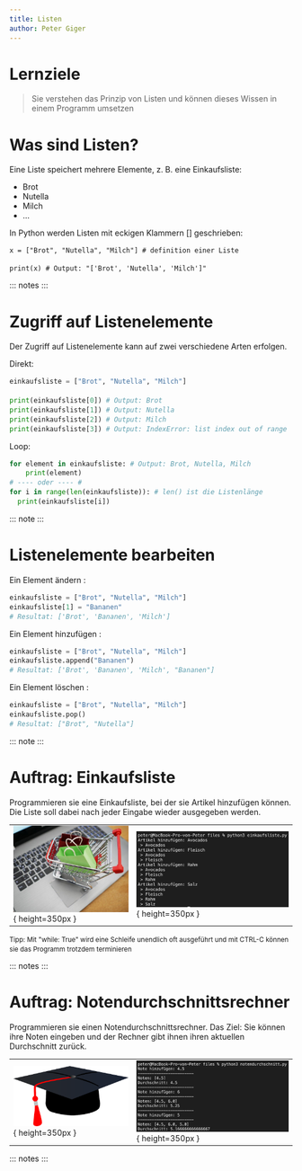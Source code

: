 ```yaml
---
title: Listen
author: Peter Giger
---
```


# Lernziele <i class="fas fa-bullseye"></i>

> Sie verstehen das Prinzip von Listen und können dieses Wissen in einem Programm umsetzen


# Was sind Listen? <i class="fas fa-list-ul"></i>

Eine Liste speichert mehrere Elemente, z. B. eine Einkaufsliste:

- Brot
- Nutella
- Milch
- ...

In Python werden Listen mit eckigen Klammern [] geschrieben:

```pythons
x = ["Brot", "Nutella", "Milch"] # definition einer Liste

print(x) # Output: "['Brot', 'Nutella', 'Milch']"
```

::: notes
:::


# Zugriff auf Listenelemente <i class="fas fa-sync-alt"></i>

Der Zugriff auf Listenelemente kann auf zwei verschiedene Arten erfolgen.

Direkt:

```python
einkaufsliste = ["Brot", "Nutella", "Milch"]

print(einkaufsliste[0]) # Output: Brot
print(einkaufsliste[1]) # Output: Nutella
print(einkaufsliste[2]) # Output: Milch
print(einkaufsliste[3]) # Output: IndexError: list index out of range
```

Loop:

```python
for element in einkaufsliste: # Output: Brot, Nutella, Milch
    print(element)
# ---- oder ---- #
for i in range(len(einkaufsliste)): # len() ist die Listenlänge
  print(einkaufsliste[i])
```

::: note
:::


# Listenelemente bearbeiten <i class="far fa-edit"></i>

Ein Element ändern <i class="fas fa-pencil-alt"></i>:

```python
einkaufsliste = ["Brot", "Nutella", "Milch"]
einkaufsliste[1] = "Bananen" 
# Resultat: ['Brot', 'Bananen', 'Milch']
```

Ein Element hinzufügen <i class="fas fa-plus"></i>:

```python
einkaufsliste = ["Brot", "Nutella", "Milch"]
einkaufsliste.append("Bananen") 
# Resultat: ['Brot', 'Bananen', 'Milch', "Bananen"]
```

Ein Element löschen <i class="far fa-trash-alt"></i>:

```python
einkaufsliste = ["Brot", "Nutella", "Milch"]
einkaufsliste.pop()
# Resultat: ["Brot", "Nutella"]
```

::: note
:::


# Auftrag: Einkaufsliste <i class="fas fa-shoe-prints"></i>

Programmieren sie eine Einkaufsliste, bei der sie Artikel hinzufügen können. Die Liste soll dabei nach jeder Eingabe wieder ausgegeben werden.

|||
| ----------------------------------- | ----------------------------------- |
| ![](images/einkaufswagen.jpg){ height=350px } | ![](images/einkaufsliste.png){ height=350px } |

<small>Tipp: Mit "while: True" wird eine Schleife unendlich oft ausgeführt und mit CTRL-C können sie das Programm trotzdem terminieren</small>

::: notes
:::


# Auftrag: Notendurchschnittsrechner <i class="fas fa-shoe-prints"></i>

Programmieren sie einen Notendurchschnittsrechner. Das Ziel: Sie können ihre Noten eingeben und der Rechner gibt ihnen ihren aktuellen Durchschnitt zurück.

|||
| ----------------------------------- | ----------------------------------- |
| ![](images/graduation.png){ height=350px } | ![](images/notendurchschnittsrechner.png){ height=350px } |

::: notes
:::